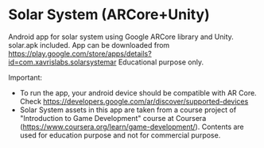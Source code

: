 # Solar System (ARCore+Unity)
Android app for solar system using Google ARCore library and Unity. solar.apk included. 
App can be downloaded from https://play.google.com/store/apps/details?id=com.xavrislabs.solarsystemar
Educational purpose only.

Important: 
- To run the app, your android device should be compatible with AR Core. Check https://developers.google.com/ar/discover/supported-devices
- Solar System assets in this app are taken from a course project of "Introduction to Game Development" course at Coursera (https://www.coursera.org/learn/game-development/). Contents are used for education purpose and not for commercial purpose.
